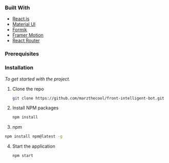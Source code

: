 <div id="top"></div>

### Built With

- [React.js](https://reactjs.org/)
- [Material UI](https://mui.com/)
- [Formik](https://formik.org/)
- [Framer Motion](https://framer-motion.com/)
- [React Router](https://react-router.com/)

### Prerequisites

### Installation

_To get started with the project._

1. Clone the repo
   ```sh
   git clone https://github.com/marzthecool/front-intelligent-bot.git
   ```
2. Install NPM packages
   ```sh
   npm install
   ```
3. npm
  ```sh
  npm install npm@latest -g
  ```
4. Start the application
   ```sh
   npm start
   ```

